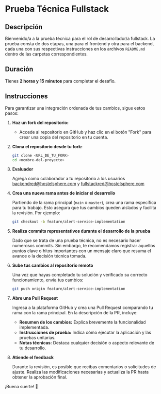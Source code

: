 # Prueba Técnica Fullstack

## Descripción
Bienvenido/a a la prueba técnica para el rol de desarrollador/a fullstack. La prueba consta de dos etapas, una para el frontend y otra para el backend, cada una con sus respectivas instrucciones en los archivos `README.md` dentro de las carpetas correspondientes.

## Duración
Tienes **2 horas y 15 minutos** para completar el desafío.

## Instrucciones

Para garantizar una integración ordenada de tus cambios, sigue estos pasos:

1. **Haz un fork del repositorio:**
   - Accede al repositorio en GitHub y haz clic en el botón "Fork" para crear una copia del repositorio en tu cuenta.

2. **Clona el repositorio desde tu fork:**
   ```bash
   git clone <URL_DE_TU_FORK>
   cd <nombre-del-proyecto>
   ```

3. **Evaluador**

   Agrega como colaborador a tu repositorio a los usuarios backendred@hostelsphere.com y fullstackred@hostelsphere.com

4. **Crea una nueva rama antes de iniciar el desarrollo**

   Partiendo de la rama principal (`main` o `master`), crea una rama específica para tu trabajo. Esto asegura que tus cambios queden aislados y facilita la revisión. Por ejemplo:
   ```bash
   git checkout -b feature/alert-service-implementation
   ```

5. **Realiza commits representativos durante el desarrollo de la prueba**

   Dado que se trata de una prueba técnica, no es necesario hacer numerosos commits. Sin embargo, te recomendamos registrar aquellos puntos clave o hitos importantes con un mensaje claro que resuma el avance o la decisión técnica tomada.

6. **Sube tus cambios al repositorio remoto**

   Una vez que hayas completado tu solución y verificado su correcto funcionamiento, envía tus cambios:
   ```bash
   git push origin feature/alert-service-implementation
   ```

7. **Abre una Pull Request**

   Ingresa a la plataforma GitHub y crea una Pull Request comparando tu rama con la rama principal. En la descripción de la PR, incluye:
   - **Resumen de los cambios:** Explica brevemente la funcionalidad implementada.
   - **Instrucciones de prueba:** Indica cómo ejecutar la aplicación y las pruebas unitarias.
   - **Notas técnicas:** Destaca cualquier decisión o aspecto relevante de tu desarrollo.

8. **Atiende el feedback**

   Durante la revisión, es posible que recibas comentarios o solicitudes de ajuste. Realiza las modificaciones necesarias y actualiza la PR hasta obtener la aprobación final.

¡Buena suerte! 🚀
